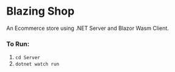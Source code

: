 ﻿
# Blazing Shop

An Ecommerce store using .NET Server and Blazor Wasm Client. 

### To Run:
1. `cd Server`
1. `dotnet watch run`
